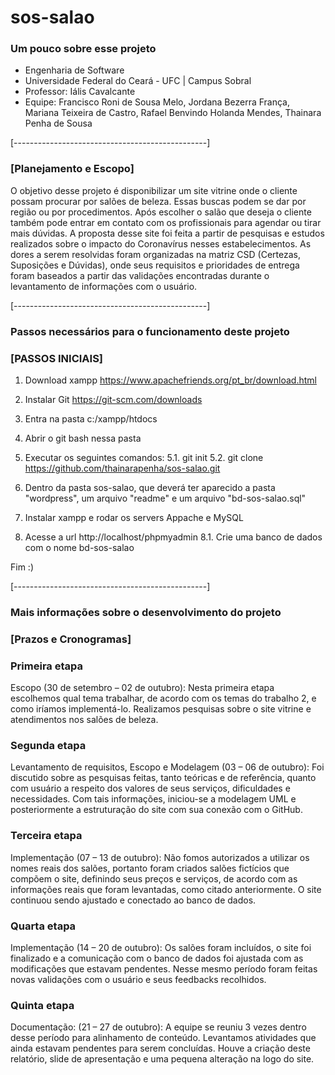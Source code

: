 # sos-salao

### Um pouco sobre esse projeto

- Engenharia de Software
- Universidade Federal do Ceará - UFC | Campus Sobral
- Professor: Iális Cavalcante
- Equipe: Francisco Roni de Sousa Melo, Jordana Bezerra França, Mariana Teixeira de Castro, Rafael Benvindo Holanda Mendes, Thainara Penha de Sousa

[------------------------------------------------]

### [Planejamento e Escopo]
  O objetivo desse projeto é disponibilizar um site vitrine onde o cliente possam procurar por salões de beleza. Essas buscas podem se dar por região ou por procedimentos. Após escolher o salão que deseja o cliente também pode entrar em contato com os profissionais para agendar ou tirar mais dúvidas.
A proposta desse site foi feita a partir de pesquisas e estudos realizados sobre o impacto do Coronavírus nesses estabelecimentos. As dores a serem resolvidas foram organizadas na matriz CSD (Certezas, Suposições e Dúvidas), onde seus requisitos e prioridades de entrega foram baseados a partir das validações encontradas durante o levantamento de informações com o usuário.

[------------------------------------------------]

### Passos necessários para o funcionamento deste projeto

### [PASSOS INICIAIS]

1. Download xampp
https://www.apachefriends.org/pt_br/download.html

2. Instalar Git
https://git-scm.com/downloads

3. Entra na pasta c:/xampp/htdocs

4. Abrir o git bash nessa pasta

5. Executar os seguintes comandos:
  5.1. git init
  5.2. git clone https://github.com/thainarapenha/sos-salao.git

6. Dentro da pasta sos-salao, que deverá ter aparecido a pasta "wordpress", um arquivo "readme" e um arquivo "bd-sos-salao.sql"

7. Instalar xampp e rodar os servers Appache e MySQL

8. Acesse a url http://localhost/phpmyadmin
  8.1. Crie uma banco de dados com o nome bd-sos-salao

Fim :)

[------------------------------------------------]

### Mais informações sobre o desenvolvimento do projeto

### [Prazos e Cronogramas]

### Primeira etapa
  Escopo (30 de setembro – 02 de outubro): Nesta primeira etapa escolhemos qual tema trabalhar, de acordo com os temas do trabalho 2, e como iríamos implementá-lo. Realizamos pesquisas sobre o site vitrine e atendimentos nos salões de beleza.

### Segunda etapa
  Levantamento de requisitos, Escopo e Modelagem (03 – 06 de outubro): Foi discutido sobre as pesquisas feitas, tanto teóricas e de referência, quanto com usuário a respeito dos valores de seus serviços, dificuldades e necessidades. Com tais informações, iniciou-se a modelagem UML e posteriormente a estruturação do site com sua conexão com o GitHub.

### Terceira etapa
  Implementação (07 – 13 de outubro): Não fomos autorizados a utilizar os nomes reais dos salões, portanto foram criados salões fictícios que compõem o site, definindo seus preços e serviços, de acordo com as informações reais que foram levantadas, como citado anteriormente. O site continuou sendo ajustado e conectado ao banco de dados.

### Quarta etapa
  Implementação (14 – 20 de outubro): Os salões foram incluídos, o site foi finalizado e a comunicação com o banco de dados foi ajustada com as modificações que estavam pendentes. Nesse mesmo período foram feitas novas validações com o usuário e seus feedbacks recolhidos.

### Quinta etapa
  Documentação: (21 – 27 de outubro): A equipe se reuniu 3 vezes dentro desse período para alinhamento de conteúdo. Levantamos atividades que ainda estavam pendentes para serem concluídas. Houve a criação deste relatório, slide de apresentação e uma pequena alteração na logo do site.

